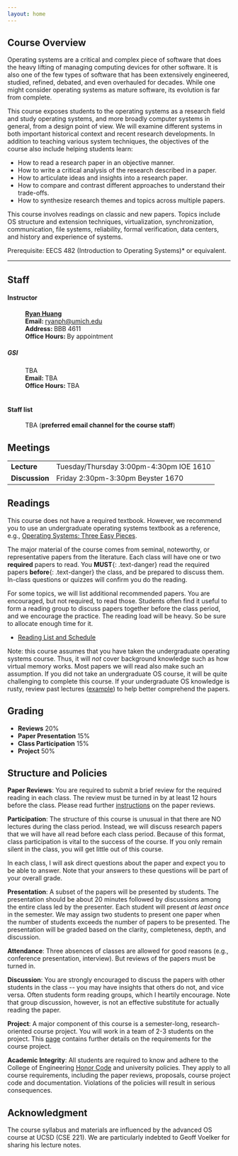 ```yaml
---
layout: home
---
```


## Course Overview

Operating systems are a critical and complex piece of software that does the
heavy lifting of managing computing devices for other software. It is also one
of the few types of software that has been extensively engineered, studied,
refined, debated, and even overhauled for decades. While one might
consider operating systems as mature software, its evolution is far from
complete.

This course exposes students to the operating systems as a research field and
study operating systems, and more broadly computer systems in general, from a design 
point of view. We will examine different systems in both important historical 
context and recent research developments. In addition to teaching various system 
techniques, the objectives of the course also include helping students learn:

* How to read a research paper in an objective manner.
* How to write a critical analysis of the research described in a paper.
* How to articulate ideas and insights into a research paper.
* How to compare and contrast different approaches to understand their trade-offs.
* How to synthesize research themes and topics across multiple papers.

This course involves readings on classic and new papers. Topics include OS
structure and extension techniques, virtualization, synchronization,
communication, file systems, reliability, formal verification,
data centers, and history and experience of systems.

<span class="badge bg-info md-badge">Prerequisite</span>: EECS 482 (Introduction 
to Operating Systems)* or equivalent.

<hr>

## Staff

<dl class="staff">
	<dt><h4>Instructor</h4></dt>
	<dd><strong><a href="https://web.eecs.umich.edu/~ryanph">Ryan Huang</a></strong></dd>
	<dd><b>Email: </b><a href="mailto:ryanph@umich.edu">ryanph@umich.edu</a></dd>
	<dd><b>Address: </b>BBB 4611</dd>
	<dd><b>Office Hours: </b>By appointment</dd>
	<dt><h5>GSI</h5></dt>
	<dd>TBA</dd>
	<dd><b>Email: </b>TBA</dd>
	<dd><b>Office Hours: </b>TBA</dd>
  <br>
	<dt><h4>Staff list</h4></dt>
	<dd>TBA (<b>preferred email channel for the course staff</b>)</dd>
</dl>

## Meetings

<p>
<div class="border-table">
<table class="table table-hover">
  <tbody>
    <tr scope="row">
      <td><strong>Lecture</strong></td>
      <td>Tuesday/Thursday 3:00pm-4:30pm IOE 1610</td>
    </tr>
    <tr scope="row">
      <td><strong>Discussion</strong></td>
      <td>Friday 2:30pm-3:30pm Beyster 1670</td>
    </tr>
  </tbody>
</table>
</div>
</p>

## Readings
This course does not have a required textbook. However, we recommend you to
use an undergraduate operating systems textbook as a reference, e.g., 
[Operating Systems: Three Easy Pieces](http://www.ostep.org). 

The major material of the course comes from seminal, noteworthy, or representative 
papers from the literature. Each class will have one or two **required** papers 
to read. You **MUST**{: .text-danger} read the required papers **before**{: .text-danger} 
the class, and be prepared to discuss them. In-class questions or quizzes will 
confirm you do the reading.

For some topics, we will list additional recommended papers. You are encouraged, 
but not required, to read those. Students often find it useful to form a reading 
group to discuss papers together before the class period, and we encourage 
the practice. The reading load will be heavy. So be sure to allocate enough
time for it.

* [Reading List and Schedule](schedule.html)

<span class="badge bg-info md-badge">Note</span>: this course assumes that you
have taken the undergraduate operating systems course. Thus, it will *not*
cover background knowledge such as how virtual memory works. Most papers we will 
read also make such an assumption. If you did not take an undergraduate OS 
course, it will be quite challenging to complete this course. If your undergraduate 
OS knowledge is rusty, review past lectures ([example](https://web.eecs.umich.edu/~ryanph/jhu/cs318/fall22/schedule.html)) to
help better comprehend the papers.

## Grading

<div class="container">
  <div class="row">
  <div class="col-8" style="padding-left:0px">
    <ul class="list-group border-table grading-table">
      <li class="list-group-item d-flex justify-content-between align-items-center">
        <b>Reviews</b>
        <span class="badge bg-primary rounded-pill">20%</span>
      </li>
      <li class="list-group-item d-flex justify-content-between align-items-center">
        <b>Paper Presentation</b>
        <span class="badge bg-primary rounded-pill">15%</span>
      </li>
      <li class="list-group-item d-flex justify-content-between align-items-center">
        <b>Class Participation</b>
        <span class="badge bg-primary rounded-pill">15%</span>
      </li>
      <li class="list-group-item d-flex justify-content-between align-items-center">
        <b>Project</b>
        <span class="badge bg-primary rounded-pill">50%</span>
      </li>
    </ul>
  </div>
  </div>
</div>

<p></p>

## Structure and Policies

<span class="badge bg-info fs-6"><b>Paper Reviews</b></span>: You are required to submit a brief review for the required reading in each class. 
The review must be turned in by <span class="text-danger">at least 12 hours</span> before 
the class. Please read further [instructions](reviews.html) on the paper reviews.

<span class="badge bg-info fs-6"><b>Participation</b></span>: The structure of this course is unusual in that there are NO lectures during
the class period. Instead, we will discuss research papers that we will have
all read before each class period. Because of this format, class participation
is vital to the success of the course. If you only remain silent in
the class, you will get little out of this course.

In each class, I will ask direct questions about the paper and expect you to
be able to answer. Note that your answers to these questions will be part of
your overall grade.

<span class="badge bg-info fs-6"><b>Presentation</b></span>: 
A subset of the papers will be presented by students. The presentation should
be about 20 minutes followed by discussions among the entire class led by the
presenter. Each student will present *at least once* in the semester. We may
assign two students to present one paper when the number of students exceeds
the number of papers to be presented. The presentation will be graded based on
the clarity, completeness, depth, and discussion.

<span class="badge bg-info fs-6"><b>Attendance</b></span>: Three absences of classes are allowed for good reasons (e.g., conference presentation, 
interview). But reviews of the papers must be turned in.

<span class="badge bg-info fs-6"><b>Discussion</b></span>: You are strongly encouraged to discuss the papers with other students in the class -- 
  you may have insights that others do not, and vice versa. Often students form reading groups, 
  which I heartily encourage. Note that group discussion, however, is not an effective 
  substitute for actually reading the paper.

<span class="badge bg-info fs-6"><b>Project</b></span>: A major component of
this course is a semester-long, research-oriented course project. You will 
work in a team of 2-3 students on the project. This [page](project.html) contains
further details on the requirements for the course project.

<span class="badge bg-info fs-6"><b>Academic Integrity</b></span>: All students are required to 
  know and adhere to the College of Engineering [Honor Code](https://ecas.engin.umich.edu/wp-content/uploads/sites/19/2023/02/College-of-Engineering-Honor-Code-UPDATED.pdf) and 
  university policies. They apply to all course requirements, including the
  paper reviews, proposals, course project code and documentation. <span
  class="text-danger">Violations of the policies will result
  in serious consequences</span>.

## Acknowledgment

The course syllabus and materials are influenced by the advanced OS course at
UCSD (CSE 221). We are particularly indebted to Geoff Voelker for sharing his
lecture notes.

